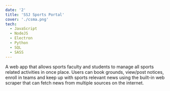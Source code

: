 ```yaml
---
date: '2'
title: 'SSJ Sports Portal'
cover: './csma.png'
tech:
  - JavaScript
  - NodeJS
  - Electron
  - Python
  - SQL
  - SASS
---
```


A web app that allows sports faculty and students to manage all sports related activities in once place.
Users can book grounds, view/post notices, enroll in teams and keep up with sports relevant news using
the built-in web scraper that can fetch news from multiple sources on the internet.  